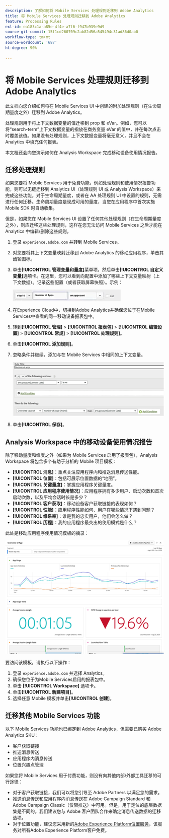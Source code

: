 ```yaml
---
description: 了解如何将 Mobile Services 处理规则迁移到 Adobe Analytics
title: 将 Mobile Services 处理规则迁移到 Adobe Analytics
feature: Processing Rules
exl-id: ea183c1a-a85e-4f4e-a7f6-f947b939e9d9
source-git-commit: 15f1cd260709c2ab82d56a545494c31ad86d0ab0
workflow-type: tm+mt
source-wordcount: '687'
ht-degree: 90%

---
```


# 将 Mobile Services 处理规则迁移到 Adobe Analytics

此文档向您介绍如何将在 Mobile Services UI 中创建的附加处理规则（在生命周期量度之外）迁移到 Adobe Analytics。

处理规则用于将上下文数据变量的值迁移到 prop 和 eVar。例如，您可以将“search-term”上下文数据变量的指放在商务变量 eVar 的值中，并在每次点击时覆盖该值。如果没有处理规则，上下文数据变量将毫无意义，并且不会在 Analytics 中填充任何报表。

本文档还会向您演示如何在 Analysis Workspace 完成移动设备使用情况报告。

## 迁移处理规则

如果您要将 Mobile Services 用于免费功能，例如处理规则和使用情况报告功能，则可以无缝迁移到 Analytics UI（处理规则 UI 或 Analysis Workspace）来完成这些功能。对于生命周期量度，或者在 AA 处理规则 UI 中设置的规则，无需进行任何迁移。生命周期量度是现成可用的量度，当您在应用程序中首次实施 Mobile SDK 时自动收集。

但是，如果您在 Mobile Services UI 设置了任何其他处理规则（在生命周期量度之外），则应迁移这些处理规则，这样在您无法访问 Mobile Services 之后才能在 Analytics 中编辑/删除这些规则。

1. 登录 `experience.adobe.com` 并转到 Mobile Services。
1. 对您要将其上下文变量映射迁移到 Adobe Analytics 的移动应用程序，单击其齿轮图标。
1. 单击&#x200B;**[!UICONTROL 管理变量和量度]**&#x200B;菜单项，然后单击&#x200B;**[!UICONTROL 自定义变量]**&#x200B;选项卡。在这里，您可以看到向配置中添加了哪些上下文变量映射（上下文数据）。记录这些配置（或者获取屏幕快照）。示例：

   ![上下文变量](assets/context-var.png)

1. 在Experience Cloud中，切换到Adobe Analytics并确保您位于在Mobile Services中查看的同一移动设备报表包中。
1. 转到&#x200B;**[!UICONTROL 管理]** > **[!UICONTROL 报表包]** > **[!UICONTROL 编辑设置]** > **[!UICONTROL 常规]** > **[!UICONTROL 处理规则]**。
1. 单击&#x200B;**[!UICONTROL 添加规则]**。
1. 忽略条件并继续，添加与在 Mobile Services 中相同的上下文变量。

   ![处理规则](assets/proc-rule.png)

1. 单击&#x200B;**[!UICONTROL 保存]**。

## Analysis Workspace 中的移动设备使用情况报告

除了移动量度和维度之外（如果为 Mobile Services 启用了报表包），Analysis Workspace 将包含多个有助于分析的 Mobile 项目模板：

* **[!UICONTROL 消息]**：重点关注应用程序内和推送消息传送性能。
* **[!UICONTROL 位置]**：包括可展示位置数据的“地图”。
* **[!UICONTROL 关键量度]**：掌握应用程序关键量度。
* **[!UICONTROL 应用程序使用情况]**：应用程序拥有多少用户、启动次数和首次启动次数，以及平均会话时长是多少？
* **[!UICONTROL 客户获取]**：移动设备客户获取链接的表现如何？
* **[!UICONTROL 性能]**：应用程序性能如何、用户在哪些情况下遇到问题？
* **[!UICONTROL 维系率]**：谁是我的忠实用户，他们会怎么做？
* **[!UICONTROL 历程]**：我的应用程序最突出的使用模式是什么？

此处是移动应用程序使用情况模板的摘录：

![移动应用程序使用情况](assets/mobile-app-usage.png)

要访问该模板，请执行以下操作：

1. 登录 `experience.adobe.com` 并选择 Analytics。
1. 确保您位于为Mobile Services启用的报表包中。
1. 单击 **[!UICONTROL Workspace]** 选项卡。
1. 单击&#x200B;**[!UICONTROL 新建项目]**。
1. 选择任意 Mobile 模板并单击&#x200B;**[!UICONTROL 创建]**。

## 迁移其他 Mobile Services 功能

以下 Mobile Services 功能也已绑定到 Adobe Analytics，但需要已购买 Adobe Analytics SKU：

* 客户获取链接
* 推送消息传送
* 应用程序内消息传送
* 位置兴趣点管理

如果您将 Mobile Services 用于付费功能，则没有向其他内部/外部工具迁移的可行途径：

* 对于客户获取链接，我们可以将您引导至 Adobe Partners 以满足您的需求。
* 推送消息传送和应用程序内消息传送在 Adobe Campaign Standard 和 Adobe Campaign Classic（仅限推送）中可用。但是，用于定位的底层数据集是不同的。我们建议您与 Adobe 客户团队合作来确定消息传送数据的迁移选项。
* 对于位置功能，建议您采用新的[Adobe Experience Platform位置服务](https://www.adobe.com/experience-platform/location-service.html)，该服务对所有Adobe Experience Platform客户免费。
